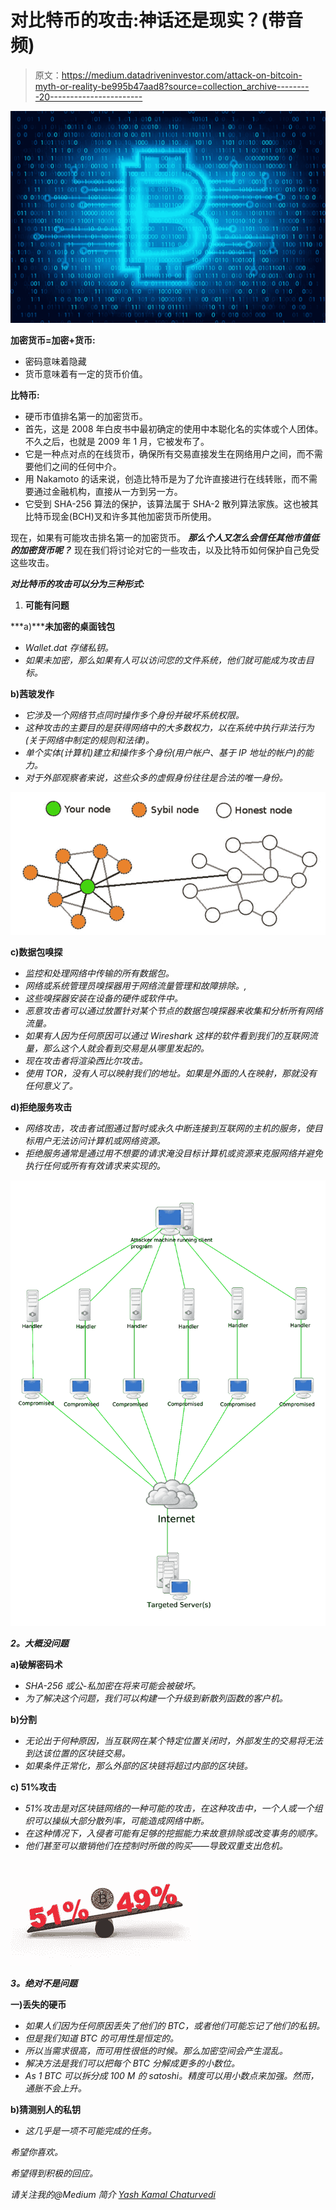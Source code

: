 # 对比特币的攻击:神话还是现实？(带音频)

> 原文：<https://medium.datadriveninvestor.com/attack-on-bitcoin-myth-or-reality-be995b47aad8?source=collection_archive---------20----------------------->

![](img/72ff6fe645587ec2cef659697fb55954.png)

**加密货币=加密+货币:**

*   密码意味着隐藏
*   货币意味着有一定的货币价值。

**比特币:**

*   硬币市值排名第一的加密货币。
*   首先，这是 2008 年白皮书中最初确定的使用中本聪化名的实体或个人团体。不久之后，也就是 2009 年 1 月，它被发布了。
*   它是一种点对点的在线货币，确保所有交易直接发生在网络用户之间，而不需要他们之间的任何中介。
*   用 Nakamoto 的话来说，创造比特币是为了允许直接进行在线转账，而不需要通过金融机构，直接从一方到另一方。
*   它受到 SHA-256 算法的保护，该算法属于 SHA-2 散列算法家族。这也被其比特币现金(BCH)叉和许多其他加密货币所使用。

现在，如果有可能攻击排名第一的加密货币。 ***那么个人又怎么会信任其他市值低的加密货币呢？*** 现在我们将讨论对它的一些攻击，以及比特币如何保护自己免受这些攻击。

***对比特币的攻击可以分为三种形式:***

1.  **可能有问题**

***a)*******未加密的桌面钱包****

*   *Wallet.dat 存储私钥。*
*   *如果未加密，那么如果有人可以访问您的文件系统，他们就可能成为攻击目标。*

****b)茜玻发作****

*   *它涉及一个网络节点同时操作多个身份并破坏系统权限。*
*   *这种攻击的主要目的是获得网络中的大多数权力，以在系统中执行非法行为(关于网络中制定的规则和法律)。*
*   *单个实体(计算机)建立和操作多个身份(用户帐户、基于 IP 地址的帐户)的能力。*
*   *对于外部观察者来说，这些众多的虚假身份往往是合法的唯一身份。*

*![](img/e7893ebeb10a35585fe05ece01038c2f.png)*

****c)数据包嗅探****

*   *监控和处理网络中传输的所有数据包。*
*   *网络或系统管理员嗅探器用于网络流量管理和故障排除。,*
*   *这些嗅探器安装在设备的硬件或软件中。*
*   *恶意攻击者可以通过放置针对某个节点的数据包嗅探器来收集和分析所有网络流量。*
*   *如果有人因为任何原因可以通过 Wireshark 这样的软件看到我们的互联网流量，那么这个人就会看到交易是从哪里发起的。*
*   *现在攻击者将渲染西比尔攻击。*
*   *使用 TOR，没有人可以映射我们的地址。如果是外面的人在映射，那就没有任何意义了。*

****d)拒绝服务攻击****

*   *网络攻击，攻击者试图通过暂时或永久中断连接到互联网的主机的服务，使目标用户无法访问计算机或网络资源。*
*   *拒绝服务通常是通过用不想要的请求淹没目标计算机或资源来克服网络并避免执行任何或所有有效请求来实现的。*

*![](img/c457e21e8926d15a25da3babaf63a5a2.png)*

***2。大概没问题***

****a)破解密码术****

*   *SHA-256 或公-私加密在将来可能会被破坏。*
*   *为了解决这个问题，我们可以构建一个升级到新散列函数的客户机。*

****b)分割****

*   *无论出于何种原因，当互联网在某个特定位置关闭时，外部发生的交易将无法到达该位置的区块链交易。*
*   *如果条件正常化，那么外部的区块链将超过内部的区块链。*

****c) 51%攻击****

*   *51%攻击是对区块链网络的一种可能的攻击，在这种攻击中，一个人或一个组织可以操纵大部分散列率，可能造成网络中断。*
*   *在这种情况下，入侵者可能有足够的挖掘能力来故意排除或改变事务的顺序。*
*   *他们甚至可以撤销他们在控制时所做的购买——导致双重支出危机。*

*![](img/3dd8dd9e78d10755a0c8b203b8c5db50.png)*

***3。绝对不是问题***

****一)丢失的硬币****

*   *如果人们因为任何原因丢失了他们的 BTC，或者他们可能忘记了他们的私钥。*
*   *但是我们知道 BTC 的可用性是恒定的。*
*   *所以当需求很高，而可用性很低的时候。那么加密空间会产生混乱。*
*   *解决方法是我们可以把每个 BTC 分解成更多的小数位。*
*   *As 1 BTC 可以拆分成 100 M 的 satoshi。精度可以用小数点来加强。然而，通胀不会上升。*

****b)猜测别人的私钥****

*   *这几乎是一项不可能完成的任务。*

*希望你喜欢。*

*希望得到积极的回应。*

*请关注我的@Medium 简介 [Yash Kamal Chaturvedi](https://yashkamalchaturvedi.medium.com/)*